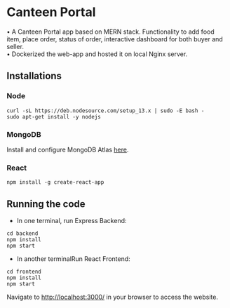 # Canteen Portal

• A Canteen Portal app based on MERN stack. Functionality to add food item, place order, status of order, interactive dashboard for both buyer and seller.  
• Dockerized the web-app and hosted it on local Nginx server.

## Installations

### Node

```
curl -sL https://deb.nodesource.com/setup_13.x | sudo -E bash -
sudo apt-get install -y nodejs
```

### MongoDB

Install and configure MongoDB Atlas [here](https://mongodb.com/atlas/).


### React

```
npm install -g create-react-app
```

## Running the code

* In one terminal, run Express Backend:
```
cd backend
npm install
npm start
```

* In another terminalRun React Frontend:
```
cd frontend
npm install
npm start
```

Navigate to [http://localhost:3000/](http://localhost:3000/) in your browser to access the website.
